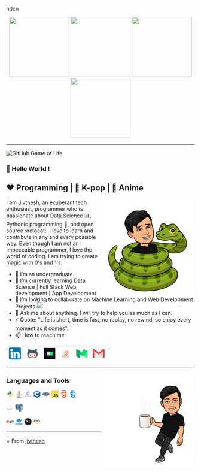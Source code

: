 hdcn
<p align="center"> <img src="https://octodex.github.com/images/vinyltocat.png" height="160px" width="160px"> <img src="https://octodex.github.com/images/daftpunktocat-thomas.gif" height="160px" width="160px"> <img src="https://octodex.github.com/images/daftpunktocat-guy.gif" height="160px" width="160px"> <img src="https://octodex.github.com/images/Robotocat.png" height="160px" width="160px"></p>

-----

![GitHub Game of Life](https://github4life.herokuapp.com/ethomson.gif?z=6)


### 👋 Hello World !  
  
:heart: Programming | :black_heart: K-pop | :blue_heart: Anime
----
<img src="https://github.com/jivthesh/jivthesh/blob/master/image/python.png" align="right" height="250" />

I am Jivthesh, an exuberant tech enthusiast, programmer who is passionate about Data Science :bar_chart:, Pythonic programming :snake:, and open source :octocat:. I love to learn and contribute in any and every possible way. Even though I am not an impeccable programmer, I love the world of coding. I am trying to create magic with 0's and 1's. 


- 🔭 I’m an undergraduate.
- 🌱 I’m currently learning Data Science | Full Stack Web development | App Development 
- 👯 I’m looking to collaborate on Machine Learning and Web Development Projects <img src="https://media.giphy.com/media/WUlplcMpOCEmTGBtBW/giphy.gif" width="30">
- 💬 Ask me about anything. I will try to help you as much as I can.
- ⚡ Quote: "Life is short, time is fast, no replay, no rewind, so enjoy every moment as it comes".
- 📫 How to reach me:

| [<img src="https://github.com/jivthesh/jivthesh/blob/master/image/Linkedin.svg" width="32">](https://www.linkedin.com/in/jivthesh/) | [<img src="https://github.com/jivthesh/jivthesh/blob/master/image/github.svg" alt="Github logo" width="34">](https://github.com/jivthesh) | [<img src="https://github.com/jivthesh/jivthesh/blob/master/image/HackerRank.svg" alt="HackerRank Logo" width="30">](https://www.hackerrank.com/jivtheshm) | [<img src="https://github.com/jivthesh/jivthesh/blob/master/image/stack_overflow.svg" alt="Stackoverflow Logo" width="28">](https://stackoverflow.com/users/13712259/jivthesh-m) | [<img src="https://github.com/jivthesh/jivthesh/blob/master/image/medium.svg" alt="Medium Logo" width="30">](https://medium.com/@jivtheshm) | [<img src="https://github.com/jivthesh/jivthesh/blob/master/image/Gmail.svg" alt="Gmail logo" height="32">](mailto:jivtheshm@gmail.com)
|:---:|:---:|:---:|:---:|:---:|:---:|

----

<img src="https://github.com/jivthesh/jivthesh/blob/master/image/coffee.png" align="right" height="250" />


### Languages and Tools
<code><img height="20" src="https://raw.githubusercontent.com/github/explore/80688e429a7d4ef2fca1e82350fe8e3517d3494d/topics/python/python.png"></code>
<code><img height="20" src="https://raw.githubusercontent.com/github/explore/80688e429a7d4ef2fca1e82350fe8e3517d3494d/topics/java/java.png"></code>
<code><img height="20" src="https://raw.githubusercontent.com/github/explore/80688e429a7d4ef2fca1e82350fe8e3517d3494d/topics/c/c.png"></code>
<code><img height="20" src="https://raw.githubusercontent.com/github/explore/80688e429a7d4ef2fca1e82350fe8e3517d3494d/topics/cpp/cpp.png"></code>
<code><img height="20" src="https://raw.githubusercontent.com/github/explore/80688e429a7d4ef2fca1e82350fe8e3517d3494d/topics/php/php.png"></code>
<code><img height="20" src="https://raw.githubusercontent.com/github/explore/80688e429a7d4ef2fca1e82350fe8e3517d3494d/topics/javascript/javascript.png"></code>
<code><img height="20" src="https://raw.githubusercontent.com/github/explore/80688e429a7d4ef2fca1e82350fe8e3517d3494d/topics/html/html.png"></code>
<code><img height="20" src="https://raw.githubusercontent.com/github/explore/80688e429a7d4ef2fca1e82350fe8e3517d3494d/topics/css/css.png"></code>


<code><img height="20" src="https://raw.githubusercontent.com/github/explore/80688e429a7d4ef2fca1e82350fe8e3517d3494d/topics/mysql/mysql.png"></code>
<code><img height="20" src="https://raw.githubusercontent.com/github/explore/80688e429a7d4ef2fca1e82350fe8e3517d3494d/topics/postgresql/postgresql.png"></code>

<code><img height="20" src="https://raw.githubusercontent.com/github/explore/80688e429a7d4ef2fca1e82350fe8e3517d3494d/topics/git/git.png"></code>
<code><img height="20" src="https://raw.githubusercontent.com/github/explore/80688e429a7d4ef2fca1e82350fe8e3517d3494d/topics/docker/docker.png"></code>
<code><img height="20" src="https://raw.githubusercontent.com/github/explore/80688e429a7d4ef2fca1e82350fe8e3517d3494d/topics/terminal/terminal.png"></code>
<code><img height="20" src="https://raw.githubusercontent.com/github/explore/80688e429a7d4ef2fca1e82350fe8e3517d3494d/topics/aws/aws.png"></code>
 
----
⭐️ From [jivthesh](https://github.com/jivthesh/jivthesh)



<!--
**jivthesh/jivthesh** is a ✨ _special_ ✨ repository because its `README.md` (this file) appears on your GitHub profile.
 
